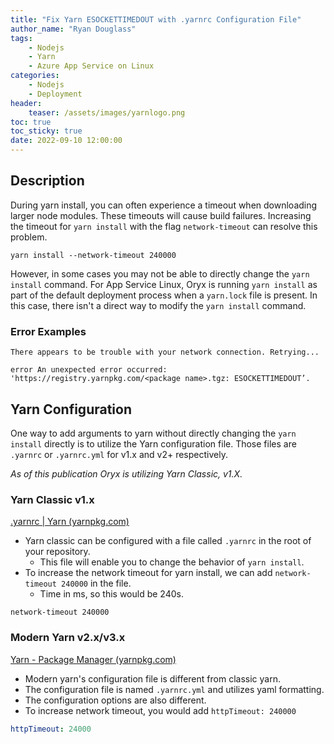 ```yaml
---
title: "Fix Yarn ESOCKETTIMEDOUT with .yarnrc Configuration File"
author_name: "Ryan Douglass"
tags:
    - Nodejs
    - Yarn
    - Azure App Service on Linux
categories:
    - Nodejs
    - Deployment 
header:
    teaser: /assets/images/yarnlogo.png
toc: true
toc_sticky: true
date: 2022-09-10 12:00:00
---
```


## Description

During yarn install, you can often experience a timeout when downloading larger node modules.  These timeouts will cause build failures.  Increasing the timeout for `yarn install` with the flag `network-timeout` can resolve this problem.

```shell
yarn install --network-timeout 240000
```

However, in some cases you may not be able to directly change the `yarn install` command.  For App Service Linux, Oryx is running `yarn install` as part of the default deployment process when a `yarn.lock` file is present.  In this case, there isn't a direct way to modify the `yarn install` command.

### Error Examples

```shell
There appears to be trouble with your network connection. Retrying...
```

```shell
error An unexpected error occurred: 'https://registry.yarnpkg.com/<package name>.tgz: ESOCKETTIMEDOUT’.
```

## Yarn Configuration

One way to add arguments to yarn without directly changing the `yarn install` directly is to utilize the Yarn configuration file.  Those files are `.yarnrc` or `.yarnrc.yml` for v1.x and v2+ respectively.

*As of this publication Oryx is utilizing Yarn Classic, v1.X.*

### Yarn Classic v1.x

[.yarnrc \| Yarn (yarnpkg.com)](https://classic.yarnpkg.com/lang/en/docs/yarnrc/)

- Yarn classic can be configured with a file called `.yarnrc` in the root of your repository.
  - This file will enable you to change the behavior of `yarn install`.
- To increase the network timeout for yarn install, we can add `network-timeout 240000` in the file.
  - Time in ms, so this would be 240s.

```shell
network-timeout 240000
```

### Modern Yarn v2.x/v3.x

[Yarn - Package Manager (yarnpkg.com)](https://yarnpkg.com/configuration/yarnrc)

- Modern yarn's configuration file is different from classic yarn.
- The configuration file is named `.yarnrc.yml` and utilizes yaml formatting.
- The configuration options are also different.
- To increase network timeout, you would add `httpTimeout: 240000`

```yaml
httpTimeout: 24000
```
